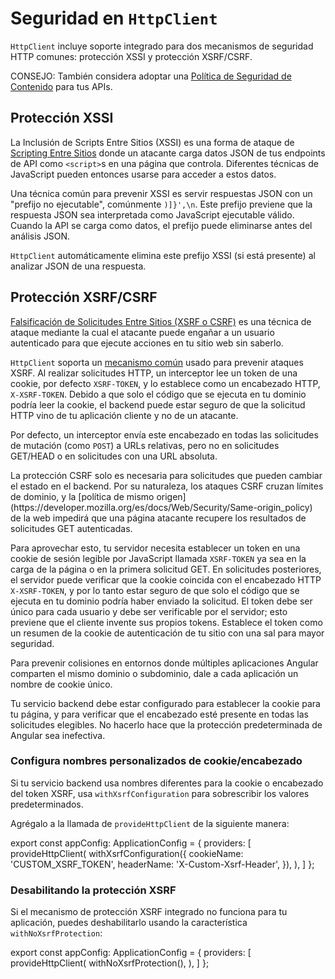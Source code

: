 # Seguridad en `HttpClient`

`HttpClient` incluye soporte integrado para dos mecanismos de seguridad HTTP comunes: protección XSSI y protección XSRF/CSRF.

CONSEJO: También considera adoptar una [Política de Seguridad de Contenido](https://developer.mozilla.org/docs/Web/HTTP/Headers/Content-Security-Policy) para tus APIs.

## Protección XSSI

La Inclusión de Scripts Entre Sitios (XSSI) es una forma de ataque de [Scripting Entre Sitios](https://es.wikipedia.org/wiki/Cross-site_scripting) donde un atacante carga datos JSON de tus endpoints de API como `<script>`s en una página que controla. Diferentes técnicas de JavaScript pueden entonces usarse para acceder a estos datos.

Una técnica común para prevenir XSSI es servir respuestas JSON con un "prefijo no ejecutable", comúnmente `)]}',\n`. Este prefijo previene que la respuesta JSON sea interpretada como JavaScript ejecutable válido. Cuando la API se carga como datos, el prefijo puede eliminarse antes del análisis JSON.

`HttpClient` automáticamente elimina este prefijo XSSI (si está presente) al analizar JSON de una respuesta.

## Protección XSRF/CSRF

[Falsificación de Solicitudes Entre Sitios (XSRF o CSRF)](https://es.wikipedia.org/wiki/Cross-site_request_forgery) es una técnica de ataque mediante la cual el atacante puede engañar a un usuario autenticado para que ejecute acciones en tu sitio web sin saberlo.

`HttpClient` soporta un [mecanismo común](https://es.wikipedia.org/wiki/Cross-site_request_forgery#Cookie-to-header_token) usado para prevenir ataques XSRF. Al realizar solicitudes HTTP, un interceptor lee un token de una cookie, por defecto `XSRF-TOKEN`, y lo establece como un encabezado HTTP, `X-XSRF-TOKEN`. Debido a que solo el código que se ejecuta en tu dominio podría leer la cookie, el backend puede estar seguro de que la solicitud HTTP vino de tu aplicación cliente y no de un atacante.

Por defecto, un interceptor envía este encabezado en todas las solicitudes de mutación (como `POST`) a URLs relativas, pero no en solicitudes GET/HEAD o en solicitudes con una URL absoluta.

<docs-callout helpful title="¿Por qué no proteger las solicitudes GET?">
La protección CSRF solo es necesaria para solicitudes que pueden cambiar el estado en el backend. Por su naturaleza, los ataques CSRF cruzan límites de dominio, y la [política de mismo origen](https://developer.mozilla.org/es/docs/Web/Security/Same-origin_policy) de la web impedirá que una página atacante recupere los resultados de solicitudes GET autenticadas.
</docs-callout>

Para aprovechar esto, tu servidor necesita establecer un token en una cookie de sesión legible por JavaScript llamada `XSRF-TOKEN` ya sea en la carga de la página o en la primera solicitud GET. En solicitudes posteriores, el servidor puede verificar que la cookie coincida con el encabezado HTTP `X-XSRF-TOKEN`, y por lo tanto estar seguro de que solo el código que se ejecuta en tu dominio podría haber enviado la solicitud. El token debe ser único para cada usuario y debe ser verificable por el servidor; esto previene que el cliente invente sus propios tokens. Establece el token como un resumen de la cookie de autenticación de tu sitio con una sal para mayor seguridad.

Para prevenir colisiones en entornos donde múltiples aplicaciones Angular comparten el mismo dominio o subdominio, dale a cada aplicación un nombre de cookie único.

<docs-callout important title="HttpClient solo soporta la mitad del cliente del esquema de protección XSRF">
  Tu servicio backend debe estar configurado para establecer la cookie para tu página, y para verificar que el encabezado esté presente en todas las solicitudes elegibles. No hacerlo hace que la protección predeterminada de Angular sea inefectiva.
</docs-callout>

### Configura nombres personalizados de cookie/encabezado

Si tu servicio backend usa nombres diferentes para la cookie o encabezado del token XSRF, usa `withXsrfConfiguration` para sobrescribir los valores predeterminados.

Agrégalo a la llamada de `provideHttpClient` de la siguiente manera:

<docs-code language="ts">
export const appConfig: ApplicationConfig = {
  providers: [
    provideHttpClient(
      withXsrfConfiguration({
        cookieName: 'CUSTOM_XSRF_TOKEN',
        headerName: 'X-Custom-Xsrf-Header',
      }),
    ),
  ]
};
</docs-code>

### Desabilitando la protección XSRF 

Si el mecanismo de protección XSRF integrado no funciona para tu aplicación, puedes deshabilitarlo usando la característica `withNoXsrfProtection`:

<docs-code language="ts">
export const appConfig: ApplicationConfig = {
  providers: [
    provideHttpClient(
      withNoXsrfProtection(),
    ),
  ]
};
</docs-code>

